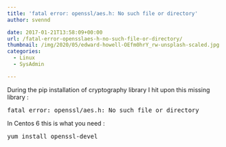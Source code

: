 ```yaml
---
title: 'fatal error: openssl/aes.h: No such file or directory'
author: svennd

date: 2017-01-21T13:58:09+00:00
url: /fatal-error-opensslaes-h-no-such-file-or-directory/
thumbnail: /img/2020/05/edward-howell-OEfm0hrY_rw-unsplash-scaled.jpg
categories:
  - Linux
  - SysAdmin

---
```

During the pip installation of cryptography library I hit upon this missing library :

<pre>fatal error: openssl/aes.h: No such file or directory</pre>

In Centos 6 this is what you need :

<pre>yum install openssl-devel</pre>

&nbsp;